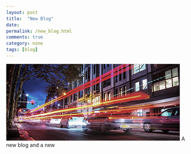 ```yaml
---
layout: post
title:  "New Blog"
date:   
permalink: /new_blog.html
comments: true
category: none
tags: [blog]
---
```


<span class="image featured"><img src="/images/pic03.jpg" alt=""></span>
A new blog and a new
